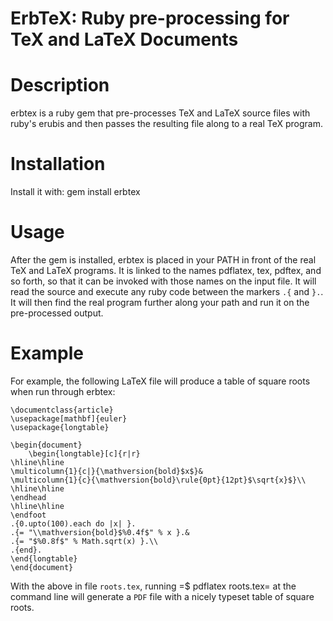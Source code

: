 ErbTeX: Ruby pre-processing for TeX and LaTeX Documents
==========

# Description
erbtex is a ruby gem that pre-processes TeX and LaTeX source files
with ruby's erubis and then passes the resulting file along to a real
TeX program.

# Installation
Install it with:
    gem install erbtex

# Usage
After the gem is installed, erbtex is placed in your PATH in front of
the real TeX and LaTeX programs.  It is linked to the names pdflatex,
tex, pdftex, and so forth, so that it can be invoked with those names
on the input file.  It will read the source and execute any ruby code
between the markers `.{` and `}.`.  It will then find the real program
further along your path and run it on the pre-processed output.

# Example
For example, the following LaTeX file will produce a table of square
roots when run through erbtex:

    \documentclass{article}
    \usepackage[mathbf]{euler}
    \usepackage{longtable}

    \begin{document}
        \begin{longtable}[c]{r|r}
    \hline\hline
    \multicolumn{1}{c|}{\mathversion{bold}$x$}&
    \multicolumn{1}{c}{\mathversion{bold}\rule{0pt}{12pt}$\sqrt{x}$}\\
    \hline\hline
    \endhead
    \hline\hline
    \endfoot
    .{0.upto(100).each do |x| }.
    .{= "\\mathversion{bold}$%0.4f$" % x }.&
    .{= "$%0.8f$" % Math.sqrt(x) }.\\
    .{end}.
    \end{longtable}
    \end{document}

With the above in file `roots.tex`, running =$ pdflatex roots.tex= at
the command line will generate a `PDF` file with a nicely typeset
table of square roots.
